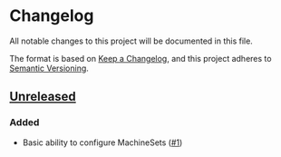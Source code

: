 # Changelog
All notable changes to this project will be documented in this file.

The format is based on [Keep a Changelog](https://keepachangelog.com/en/1.0.0/),
and this project adheres to [Semantic Versioning](https://semver.org/spec/v2.0.0.html).

## [Unreleased]
### Added

- Basic ability to configure MachineSets ([#1])

[Unreleased]: https://github.com/appuio/component-openshift4-nodes/compare/v0.1.0...HEAD
[#1]: https://github.com/appuio/component-openshift4-nodes/pull/1

